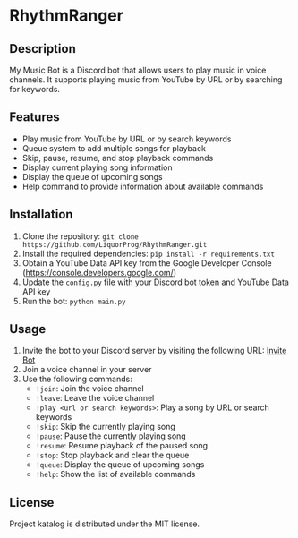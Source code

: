 # RhythmRanger

## Description
My Music Bot is a Discord bot that allows users to play music in voice channels. It supports playing music from YouTube by URL or by searching for keywords.

## Features
- Play music from YouTube by URL or by search keywords
- Queue system to add multiple songs for playback
- Skip, pause, resume, and stop playback commands
- Display current playing song information
- Display the queue of upcoming songs
- Help command to provide information about available commands

## Installation
1. Clone the repository: `git clone https://github.com/LiquorProg/RhythmRanger.git`
2. Install the required dependencies: `pip install -r requirements.txt`
3. Obtain a YouTube Data API key from the Google Developer Console (https://console.developers.google.com/)
4. Update the `config.py` file with your Discord bot token and YouTube Data API key
5. Run the bot: `python main.py`

## Usage
1. Invite the bot to your Discord server by visiting the following URL: [Invite Bot](https://discord.com/api/oauth2/authorize?client_id=1103331095891693651&permissions=274914609152&scope=bot)
2. Join a voice channel in your server
3. Use the following commands:
   - `!join`: Join the voice channel
   - `!leave`: Leave the voice channel
   - `!play <url or search keywords>`: Play a song by URL or search keywords
   - `!skip`: Skip the currently playing song
   - `!pause`: Pause the currently playing song
   - `!resume`: Resume playback of the paused song
   - `!stop`: Stop playback and clear the queue
   - `!queue`: Display the queue of upcoming songs
   - `!help`: Show the list of available commands

## License
Project katalog is distributed under the MIT license.
